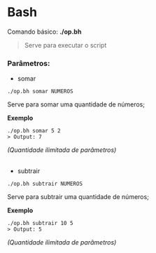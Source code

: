 # Bash

Comando básico: **./op.bh**
> Serve para executar o script

### Parâmetros:

- somar

```
./op.bh somar NUMEROS
```

Serve para somar uma quantidade de números;


**Exemplo**
```
./op.bh somar 5 2
> Output: 7
```
*(Quantidade ilimitada de parâmetros)*
<br><br>
- subtrair

```
./op.bh subtrair NUMEROS
```

Serve para subtrair uma quantidade de números;


**Exemplo**
```
./op.bh subtrair 10 5
> Output: 5
```
*(Quantidade ilimitada de parâmetros)*
